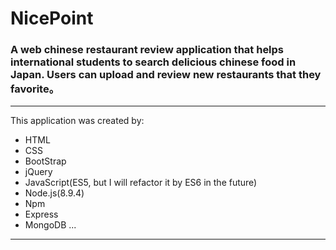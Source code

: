 # NicePoint
### A web chinese restaurant review application that helps international students to search delicious chinese food in Japan. Users can upload and review new restaurants that they favorite。
<hr>
This application was created by: 
<br>

* HTML
* CSS
* BootStrap
* jQuery
* JavaScript(ES5, but I will refactor it by ES6 in the future)
* Node.js(8.9.4)
* Npm
* Express
* MongoDB
...
<hr>

